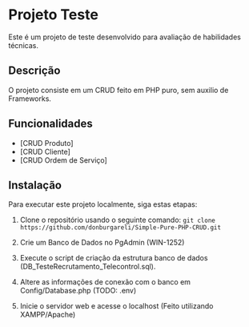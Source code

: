 # Projeto Teste

Este é um projeto de teste desenvolvido para avaliação de habilidades técnicas.

## Descrição

O projeto consiste em um CRUD feito em PHP puro, sem auxilio de Frameworks.

## Funcionalidades

- [CRUD Produto]
- [CRUD Cliente]
- [CRUD Ordem de Serviço]

## Instalação

Para executar este projeto localmente, siga estas etapas:

1. Clone o repositório usando o seguinte comando:
`git clone https://github.com/donburgareli/Simple-Pure-PHP-CRUD.git`

2. Crie um Banco de Dados no PgAdmin (WIN-1252)
2. Execute o script de criação da estrutura banco de dados (DB_TesteRecrutamento_Telecontrol.sql).
3. Altere as informações de conexão com o banco em Config/Database.php (TODO: .env)
4. Inicie o servidor web e acesse o localhost (Feito utilizando XAMPP/Apache)